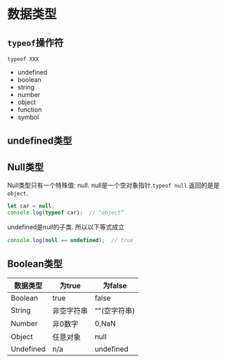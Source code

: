 # 数据类型

## `typeof`操作符
`typeof XXX`
- undefined
- boolean
- string
- number
- object
- function
- symbol


## undefined类型

## Null类型
Null类型只有一个特殊值: null.
null是一个空对象指针.`typeof null` 返回的是是 `object`.
```js
let car = null;
console.log(typeof car);  // "object”
```
undefined是null的子类.
所以以下等式成立
```js
console.log(null == undefined);  // true
```

## Boolean类型
|数据类型|为true|为false|
|-|-|-|
|Boolean|true|false|
|String|非空字符串|""(空字符串)|
|Number|非0数字|0,NaN|
|Object|任意对象|null|
|Undefined|n/a|undefined|

